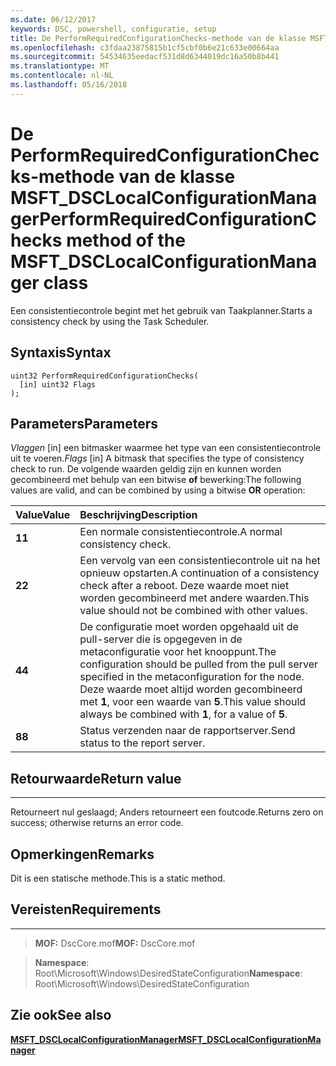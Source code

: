 ```yaml
---
ms.date: 06/12/2017
keywords: DSC, powershell, configuratie, setup
title: De PerformRequiredConfigurationChecks-methode van de klasse MSFT_DSCLocalConfigurationManager
ms.openlocfilehash: c3fdaa23875815b1cf5cbf0b6e21c633e00664aa
ms.sourcegitcommit: 54534635eedacf531d8d6344019dc16a50b8b441
ms.translationtype: MT
ms.contentlocale: nl-NL
ms.lasthandoff: 05/16/2018
---
```

# <a name="performrequiredconfigurationchecks-method-of-the-msftdsclocalconfigurationmanager-class"></a><span data-ttu-id="d81a8-103">De PerformRequiredConfigurationChecks-methode van de klasse MSFT_DSCLocalConfigurationManager</span><span class="sxs-lookup"><span data-stu-id="d81a8-103">PerformRequiredConfigurationChecks method of the MSFT_DSCLocalConfigurationManager class</span></span>

<span data-ttu-id="d81a8-104">Een consistentiecontrole begint met het gebruik van Taakplanner.</span><span class="sxs-lookup"><span data-stu-id="d81a8-104">Starts a consistency check by using the Task Scheduler.</span></span>

<a name="syntax"></a><span data-ttu-id="d81a8-105">Syntaxis</span><span class="sxs-lookup"><span data-stu-id="d81a8-105">Syntax</span></span>
------

```mof
uint32 PerformRequiredConfigurationChecks(
  [in] uint32 Flags
);
```

<a name="parameters"></a><span data-ttu-id="d81a8-106">Parameters</span><span class="sxs-lookup"><span data-stu-id="d81a8-106">Parameters</span></span>
----------

<span data-ttu-id="d81a8-107">*Vlaggen* \[in\] een bitmasker waarmee het type van een consistentiecontrole uit te voeren.</span><span class="sxs-lookup"><span data-stu-id="d81a8-107">*Flags* \[in\] A bitmask that specifies the type of consistency check to run.</span></span> <span data-ttu-id="d81a8-108">De volgende waarden geldig zijn en kunnen worden gecombineerd met behulp van een bitwise **of** bewerking:</span><span class="sxs-lookup"><span data-stu-id="d81a8-108">The following values are valid, and can be combined by using a bitwise **OR** operation:</span></span>

|<span data-ttu-id="d81a8-109">Value</span><span class="sxs-lookup"><span data-stu-id="d81a8-109">Value</span></span> |<span data-ttu-id="d81a8-110">Beschrijving</span><span class="sxs-lookup"><span data-stu-id="d81a8-110">Description</span></span> |
|:--- |:---|
|<span data-ttu-id="d81a8-111">**1**</span><span class="sxs-lookup"><span data-stu-id="d81a8-111">**1**</span></span> | <span data-ttu-id="d81a8-112">Een normale consistentiecontrole.</span><span class="sxs-lookup"><span data-stu-id="d81a8-112">A normal consistency check.</span></span> |
|<span data-ttu-id="d81a8-113">**2**</span><span class="sxs-lookup"><span data-stu-id="d81a8-113">**2**</span></span> | <span data-ttu-id="d81a8-114">Een vervolg van een consistentiecontrole uit na het opnieuw opstarten.</span><span class="sxs-lookup"><span data-stu-id="d81a8-114">A continuation of a consistency check after a reboot.</span></span> <span data-ttu-id="d81a8-115">Deze waarde moet niet worden gecombineerd met andere waarden.</span><span class="sxs-lookup"><span data-stu-id="d81a8-115">This value should not be combined with other values.</span></span> |
|<span data-ttu-id="d81a8-116">**4**</span><span class="sxs-lookup"><span data-stu-id="d81a8-116">**4**</span></span> | <span data-ttu-id="d81a8-117">De configuratie moet worden opgehaald uit de pull-server die is opgegeven in de metaconfiguratie voor het knooppunt.</span><span class="sxs-lookup"><span data-stu-id="d81a8-117">The configuration should be pulled from the pull server specified in the metaconfiguration for the node.</span></span> <span data-ttu-id="d81a8-118">Deze waarde moet altijd worden gecombineerd met **1**, voor een waarde van **5**.</span><span class="sxs-lookup"><span data-stu-id="d81a8-118">This value should always be combined with **1**, for a value of **5**.</span></span> |
|<span data-ttu-id="d81a8-119">**8**</span><span class="sxs-lookup"><span data-stu-id="d81a8-119">**8**</span></span> | <span data-ttu-id="d81a8-120">Status verzenden naar de rapportserver.</span><span class="sxs-lookup"><span data-stu-id="d81a8-120">Send status to the report server.</span></span> |

## <a name="return-value"></a><span data-ttu-id="d81a8-121">Retourwaarde</span><span class="sxs-lookup"><span data-stu-id="d81a8-121">Return value</span></span>
------------

<span data-ttu-id="d81a8-122">Retourneert nul geslaagd; Anders retourneert een foutcode.</span><span class="sxs-lookup"><span data-stu-id="d81a8-122">Returns zero on success; otherwise returns an error code.</span></span>

## <a name="remarks"></a><span data-ttu-id="d81a8-123">Opmerkingen</span><span class="sxs-lookup"><span data-stu-id="d81a8-123">Remarks</span></span>

<span data-ttu-id="d81a8-124">Dit is een statische methode.</span><span class="sxs-lookup"><span data-stu-id="d81a8-124">This is a static method.</span></span>

## <a name="requirements"></a><span data-ttu-id="d81a8-125">Vereisten</span><span class="sxs-lookup"><span data-stu-id="d81a8-125">Requirements</span></span>
------------
><span data-ttu-id="d81a8-126">**MOF:** DscCore.mof</span><span class="sxs-lookup"><span data-stu-id="d81a8-126">**MOF:** DscCore.mof</span></span>

><span data-ttu-id="d81a8-127">**Namespace**: Root\Microsoft\Windows\DesiredStateConfiguration</span><span class="sxs-lookup"><span data-stu-id="d81a8-127">**Namespace**: Root\Microsoft\Windows\DesiredStateConfiguration</span></span>


## <a name="see-also"></a><span data-ttu-id="d81a8-128">Zie ook</span><span class="sxs-lookup"><span data-stu-id="d81a8-128">See also</span></span>


[<span data-ttu-id="d81a8-129">**MSFT_DSCLocalConfigurationManager**</span><span class="sxs-lookup"><span data-stu-id="d81a8-129">**MSFT_DSCLocalConfigurationManager**</span></span>](msft-dsclocalconfigurationmanager.md)